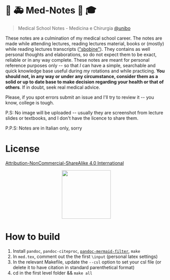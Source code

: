 # :hospital: :ambulance: Med-Notes :memo: :mortar_board:

> Medical School Notes - Medicina e Chirurgia [@unibo](https://corsi.unibo.it/magistralecu/MedicinaChirurgia/)

These notes are a culmination of my medical school career. The notes are made while attending lectures, reading lectures material, books or (mostly) while reading lectures transcripts (["sbobine"](https://www.futurimedici.com/index.php?option=com_kunena&view=topic&catid=5&id=21391&Itemid=1925)). They contains as well personal thoughts and elaborations, so do not expect them to be exact, reliable or in any way complete. These notes are meant for personal reference purposes only -- so that _I_ can have a simple, searchable and quick knowledge base useful during _my_ rotations and while practicing. __You should not, in any way or under any circumstance, consider them as a solid or up to date base to make decision regarding your health or that of others__. If in doubt, seek real medical advice.

Please, if you spot errors submit an issue and I'll try to review it -- you know, college is tough.

P.S: No image will be uploaded -- usually they are screenshot from lecture slides or textbooks, and I don't have the licence to share them.

P.P.S: Notes are in Italian only, sorry

# License
[Attribution-NonCommercial-ShareAlike 4.0 International](https://creativecommons.org/licenses/by-nc-sa/4.0/)

<p align="center">
<img src="https://mirrors.creativecommons.org/presskit/buttons/88x31/png/by-nc-sa.png" style="width:4cm" />
</p>

# How to build
1. Install `pandoc`, `pandoc-citeproc`, [`pandoc-mermaid-filter`](https://github.com/timofurrer/pandoc-mermaid-filter), `make`
2. In `med.tex`, comment out the the first `\input` (personal latex settings)
3. In the relevant Makefile, update the `--csl` option to set your csl file (or delete it to have citation in standard parenthetical format)
3. cd in the first level folder && `make all`
